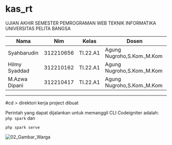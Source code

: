 # kas_rt

UJIAN AKHIR SEMESTER
PEMROGRAMAN WEB
TEKNIK INFORMATIKA
UNIVERSITAS PELITA BANGSA<br>



| Nama | Nim | Kelas | Dosen |
|-----|------|-----|-----|
|Syahbarudin|312210656|TI.22.A1|Agung Nugroho,S.Kom.,M.Kom|
|Hilmy Syaddad|312210162|TI.22.A1|Agung Nugroho,S.Kom.,M.Kom|
|M.Azwa Dipani|312210417|TI.22.A1|Agung Nugroho,S.Kom.,M.Kom|

---

#cd > direktori kerja project dibuat 

Perintah yang dapat dijalankan untuk memanggil CLI Codeigniter adalah: `php spark` dan

`php spark serve`

![02_Gambar_Warga](https://github.com/AzwaDipani/kas_rt/assets/146621192/756f35f1-c8e9-44df-93b6-3e8cba49e6b8)

